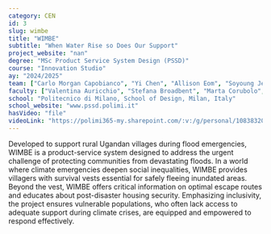 ```yaml
---
category: CEN
id: 3
slug: wimbe
title: "WIMBE"
subtitle: "When Water Rise so Does Our Support"
project_website: "nan"
degree: "MSc Product Service System Design (PSSD)"
course: "Innovation Studio"
ay: "2024/2025"
team: ["Carlo Morgan Capobianco", "Yi Chen", "Allison Eom", "Soyoung Jeon", "Ottavia Steffanini", "Elena Tittarelli"]
faculty: ["Valentina Auricchio", "Stefana Broadbent", "Marta Corubolo", "Fabio Di Liberto", "Ilkka Suppanen"]
school: "Politecnico di Milano, School of Design, Milan, Italy"
school_website: "www.pssd.polimi.it"
hasVideo: "file"
videoLink: "https://polimi365-my.sharepoint.com/:v:/g/personal/10838320_polimi_it/EQQCRF2p3E9Lg2LA-DzJL8EBLAI-tvkdhNr-o7x0EP6iAw?e=4HXj8u"
---
```


Developed to support rural Ugandan villages during flood emergencies, WIMBE is a product-service system designed to address the urgent challenge of protecting communities from devastating floods. In a world where climate emergencies deepen social inequalities, WIMBE provides villagers with survival vests essential for safely fleeing inundated areas. Beyond the vest, WIMBE offers critical information on optimal escape routes and educates about post-disaster housing security. Emphasizing inclusivity, the project ensures vulnerable populations, who often lack access to adequate support during climate crises, are equipped and empowered to respond effectively.
